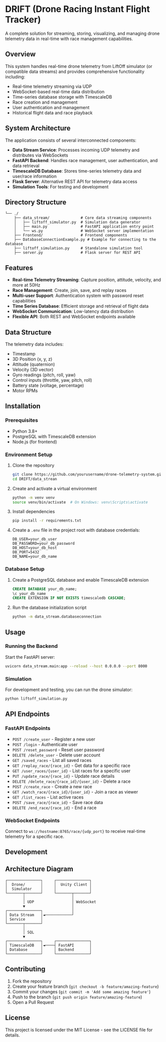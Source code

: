 # DRIFT (Drone Racing Instant Flight Tracker)

A complete solution for streaming, storing, visualizing, and managing drone telemetry data in real-time with race management capabilities.

## Overview

This system handles real-time drone telemetry from LiftOff simulator (or compatible data streams) and provides comprehensive functionality including:

- Real-time telemetry streaming via UDP
- WebSocket-based real-time data distribution
- Time-series database storage with TimescaleDB
- Race creation and management
- User authentication and management
- Historical flight data and race playback

## System Architecture

The application consists of several interconnected components:

- **Data Stream Service**: Processes incoming UDP telemetry and distributes via WebSockets
- **FastAPI Backend**: Handles race management, user authentication, and data retrieval
- **TimescaleDB Database**: Stores time-series telemetry data and user/race information
- **Flask Server**: Alternative REST API for telemetry data access
- **Simulation Tools**: For testing and development

## Directory Structure

```
└── ./
    ├── data_stream/              # Core data streaming components
    │   ├── liftoff_simulator.py  # Simulation data generator
    │   ├── main.py               # FastAPI application entry point
    │   └── ws.py                 # WebSocket server implementation
    ├── Frontend/                 # Frontend components 
    ├── DatabaseConnectionExample.py # Example for connecting to the database
    ├── liftoff_simulation.py     # Standalone simulation tool
    ├── server.py                 # Flask server for REST API
```

## Features

- **Real-time Telemetry Streaming**: Capture position, attitude, velocity, and more at 50Hz
- **Race Management**: Create, join, save, and replay races
- **Multi-user Support**: Authentication system with password reset capabilities
- **Time Series Database**: Efficient storage and retrieval of flight data
- **WebSocket Communication**: Low-latency data distribution
- **Flexible API**: Both REST and WebSocket endpoints available

## Data Structure

The telemetry data includes:

- Timestamp
- 3D Position (x, y, z)
- Attitude (quaternion)
- Velocity (3D vector)
- Gyro readings (pitch, roll, yaw)
- Control inputs (throttle, yaw, pitch, roll)
- Battery state (voltage, percentage)
- Motor RPMs

## Installation

### Prerequisites

- Python 3.8+
- PostgreSQL with TimescaleDB extension
- Node.js (for frontend)

### Environment Setup

1. Clone the repository
   ```bash
   git clone https://github.com/yourusername/drone-telemetry-system.git](https://github.com/Abhinav-Kotta/DRIFT.git
   cd DRIFT/data_strean
   ```

2. Create and activate a virtual environment
   ```bash
   python -m venv venv
   source venv/bin/activate  # On Windows: venv\Scripts\activate
   ```

3. Install dependencies
   ```bash
   pip install -r requirements.txt
   ```

4. Create a `.env` file in the project root with database credentials:
   ```
   DB_USER=your_db_user
   DB_PASSWORD=your_db_password
   DB_HOST=your_db_host
   DB_PORT=5432
   DB_NAME=your_db_name
   ```

### Database Setup

1. Create a PostgreSQL database and enable TimescaleDB extension
   ```sql
   CREATE DATABASE your_db_name;
   \c your_db_name
   CREATE EXTENSION IF NOT EXISTS timescaledb CASCADE;
   ```

2. Run the database initialization script
   ```bash
   python -m data_stream.databaseconnection
   ```

## Usage

### Running the Backend

Start the FastAPI server:
```bash
uvicorn data_stream.main:app --reload --host 0.0.0.0 --port 8000
```

### Simulation

For development and testing, you can run the drone simulator:
```bash
python liftoff_simulation.py
```

## API Endpoints

### FastAPI Endpoints

- `POST /create_user` - Register a new user
- `POST /login` - Authenticate user
- `POST /reset_password` - Reset user password
- `DELETE /delete_user` - Delete user account
- `GET /saved_races` - List all saved races
- `GET /replay_race/{race_id}` - Get data for a specific race
- `GET /user_races/{user_id}` - List races for a specific user
- `PUT /update_race/{race_id}` - Update race details
- `DELETE /delete_race/{race_id}/{user_id}` - Delete a race
- `POST /create_race` - Create a new race
- `GET /watch_race/{race_id}/{user_id}` - Join a race as viewer
- `GET /list_races` - List active races
- `POST /save_race/{race_id}` - Save race data
- `DELETE /end_race/{race_id}` - End a race

### WebSocket Endpoints

Connect to `ws://hostname:8765/race/{udp_port}` to receive real-time telemetry for a specific race.

## Development

## Architecture Diagram

```
┌───────────────┐     ┌───────────────┐
│  Drone/       │     │  Unity Client │
│  Simulator    │     │               │
└───────┬───────┘     └───────┬───────┘
        │                     │
        │ UDP                 │ WebSocket
        ▼                     │
┌───────────────┐             │
│ Data Stream   │◄────────────┘
│ Service       │
└───────┬───────┘
        │
        │ SQL
        ▼
┌───────────────┐     ┌───────────────┐
│ TimescaleDB   │◄────┤ FastAPI       │
│ Database      │     │ Backend       │
└───────────────┘     └───────────────┘
```

## Contributing

1. Fork the repository
2. Create your feature branch (`git checkout -b feature/amazing-feature`)
3. Commit your changes (`git commit -m 'Add some amazing feature'`)
4. Push to the branch (`git push origin feature/amazing-feature`)
5. Open a Pull Request

## License

This project is licensed under the MIT License - see the LICENSE file for details.
